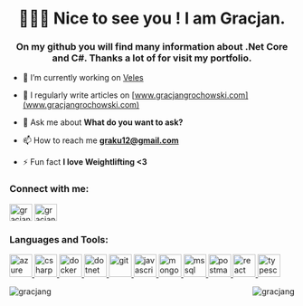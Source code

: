 <h1 align="center">👋👋👋 Nice to see you ! I am Gracjan.</h1>
<h3 align="center">On my github you will find many information about .Net Core and C#. Thanks a lot of for visit my portfolio.</h3>

- 🔭 I’m currently working on [Veles](https://github.com/gracjang/Veles)

- 📝 I regularly write articles on [www.gracjangrochowski.com](www.gracjangrochowski.com)

- 💬 Ask me about **What do you want to ask?**

- 📫 How to reach me **graku12@gmail.com**

- ⚡ Fun fact **I love Weightlifting <3**

<h3 align="left">Connect with me:</h3>
<p align="left">
<a href="https://linkedin.com/in/gracjan-grochowski-212393144" target="blank"><img align="center" src="https://cdn.jsdelivr.net/npm/simple-icons@3.0.1/icons/linkedin.svg" alt="gracjan-grochowski-212393144" height="30" width="40" /></a>
<a href="https://instagram.com/gracjan.grochowski" target="blank"><img align="center" src="https://cdn.jsdelivr.net/npm/simple-icons@3.0.1/icons/instagram.svg" alt="gracjan.grochowski" height="30" width="40" /></a>
</p>

<h3 align="left">Languages and Tools:</h3>
<p align="left"> <a href="https://azure.microsoft.com/en-in/" target="_blank"> <img src="https://www.vectorlogo.zone/logos/microsoft_azure/microsoft_azure-icon.svg" alt="azure" width="40" height="40"/> </a> <a href="https://www.w3schools.com/cs/" target="_blank"> <img src="https://devicons.github.io/devicon/devicon.git/icons/csharp/csharp-original.svg" alt="csharp" width="40" height="40"/> </a> <a href="https://www.docker.com/" target="_blank"> <img src="https://devicons.github.io/devicon/devicon.git/icons/docker/docker-original-wordmark.svg" alt="docker" width="40" height="40"/> </a> <a href="https://dotnet.microsoft.com/" target="_blank"> <img src="https://devicons.github.io/devicon/devicon.git/icons/dot-net/dot-net-original-wordmark.svg" alt="dotnet" width="40" height="40"/> </a> <a href="https://git-scm.com/" target="_blank"> <img src="https://www.vectorlogo.zone/logos/git-scm/git-scm-icon.svg" alt="git" width="40" height="40"/> </a> <a href="https://developer.mozilla.org/en-US/docs/Web/JavaScript" target="_blank"> <img src="https://devicons.github.io/devicon/devicon.git/icons/javascript/javascript-original.svg" alt="javascript" width="40" height="40"/> </a> <a href="https://www.mongodb.com/" target="_blank"> <img src="https://devicons.github.io/devicon/devicon.git/icons/mongodb/mongodb-original-wordmark.svg" alt="mongodb" width="40" height="40"/> </a> <a href="https://www.microsoft.com/en-us/sql-server" target="_blank"> <img src="https://cdn.worldvectorlogo.com/logos/microsoft-sql-server.svg" alt="mssql" width="40" height="40"/> </a> <a href="https://postman.com" target="_blank"> <img src="https://www.vectorlogo.zone/logos/getpostman/getpostman-icon.svg" alt="postman" width="40" height="40"/> </a> <a href="https://reactjs.org/" target="_blank"> <img src="https://devicons.github.io/devicon/devicon.git/icons/react/react-original-wordmark.svg" alt="react" width="40" height="40"/> </a> <a href="https://www.typescriptlang.org/" target="_blank"> <img src="https://devicons.github.io/devicon/devicon.git/icons/typescript/typescript-original.svg" alt="typescript" width="40" height="40"/> </a> </p>

<p><img align="left" src="https://github-readme-stats.vercel.app/api/top-langs?username=gracjang&show_icons=true&locale=en&layout=compact" alt="gracjang" /></p>

<p>&nbsp;<img align="right" src="https://github-readme-stats.vercel.app/api?username=gracjang&show_icons=true&locale=en" alt="gracjang" /></p>
